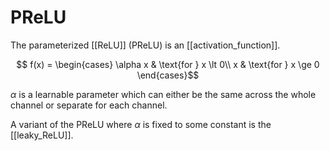 # PReLU

The parameterized [[ReLU]] (PReLU) is an [[activation_function]].

$$
f(x) = \begin{cases}
\alpha x & \text{for } x \lt 0\\
x & \text{for } x \ge 0
\end{cases}$$

$\alpha$ is a learnable parameter which can either be the same across the whole channel or separate for each channel.

A variant of the PReLU where $\alpha$ is fixed to some constant is the [[leaky_ReLU]].
